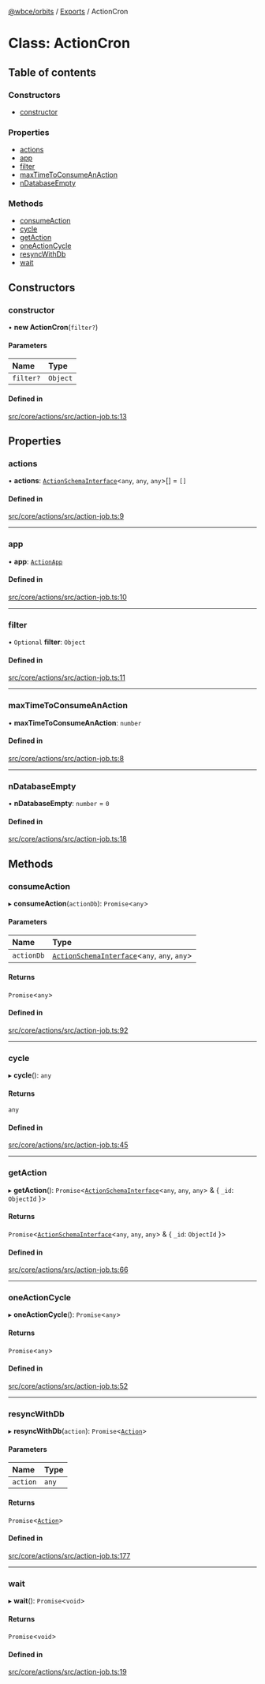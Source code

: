 [@wbce/orbits](../README.md) / [Exports](../modules.md) / ActionCron

# Class: ActionCron

## Table of contents

### Constructors

- [constructor](ActionCron.md#constructor)

### Properties

- [actions](ActionCron.md#actions)
- [app](ActionCron.md#app)
- [filter](ActionCron.md#filter)
- [maxTimeToConsumeAnAction](ActionCron.md#maxtimetoconsumeanaction)
- [nDatabaseEmpty](ActionCron.md#ndatabaseempty)

### Methods

- [consumeAction](ActionCron.md#consumeaction)
- [cycle](ActionCron.md#cycle)
- [getAction](ActionCron.md#getaction)
- [oneActionCycle](ActionCron.md#oneactioncycle)
- [resyncWithDb](ActionCron.md#resyncwithdb)
- [wait](ActionCron.md#wait)

## Constructors

### constructor

• **new ActionCron**(`filter?`)

#### Parameters

| Name | Type |
| :------ | :------ |
| `filter?` | `Object` |

#### Defined in

[src/core/actions/src/action-job.ts:13](https://github.com/LaWebcapsule/orbits/blob/a1dfd88/src/core/actions/src/action-job.ts#L13)

## Properties

### actions

• **actions**: [`ActionSchemaInterface`](../interfaces/ActionSchemaInterface.md)<`any`, `any`, `any`\>[] = `[]`

#### Defined in

[src/core/actions/src/action-job.ts:9](https://github.com/LaWebcapsule/orbits/blob/a1dfd88/src/core/actions/src/action-job.ts#L9)

___

### app

• **app**: [`ActionApp`](ActionApp.md)

#### Defined in

[src/core/actions/src/action-job.ts:10](https://github.com/LaWebcapsule/orbits/blob/a1dfd88/src/core/actions/src/action-job.ts#L10)

___

### filter

• `Optional` **filter**: `Object`

#### Defined in

[src/core/actions/src/action-job.ts:11](https://github.com/LaWebcapsule/orbits/blob/a1dfd88/src/core/actions/src/action-job.ts#L11)

___

### maxTimeToConsumeAnAction

• **maxTimeToConsumeAnAction**: `number`

#### Defined in

[src/core/actions/src/action-job.ts:8](https://github.com/LaWebcapsule/orbits/blob/a1dfd88/src/core/actions/src/action-job.ts#L8)

___

### nDatabaseEmpty

• **nDatabaseEmpty**: `number` = `0`

#### Defined in

[src/core/actions/src/action-job.ts:18](https://github.com/LaWebcapsule/orbits/blob/a1dfd88/src/core/actions/src/action-job.ts#L18)

## Methods

### consumeAction

▸ **consumeAction**(`actionDb`): `Promise`<`any`\>

#### Parameters

| Name | Type |
| :------ | :------ |
| `actionDb` | [`ActionSchemaInterface`](../interfaces/ActionSchemaInterface.md)<`any`, `any`, `any`\> |

#### Returns

`Promise`<`any`\>

#### Defined in

[src/core/actions/src/action-job.ts:92](https://github.com/LaWebcapsule/orbits/blob/a1dfd88/src/core/actions/src/action-job.ts#L92)

___

### cycle

▸ **cycle**(): `any`

#### Returns

`any`

#### Defined in

[src/core/actions/src/action-job.ts:45](https://github.com/LaWebcapsule/orbits/blob/a1dfd88/src/core/actions/src/action-job.ts#L45)

___

### getAction

▸ **getAction**(): `Promise`<[`ActionSchemaInterface`](../interfaces/ActionSchemaInterface.md)<`any`, `any`, `any`\> & { `_id`: `ObjectId`  }\>

#### Returns

`Promise`<[`ActionSchemaInterface`](../interfaces/ActionSchemaInterface.md)<`any`, `any`, `any`\> & { `_id`: `ObjectId`  }\>

#### Defined in

[src/core/actions/src/action-job.ts:66](https://github.com/LaWebcapsule/orbits/blob/a1dfd88/src/core/actions/src/action-job.ts#L66)

___

### oneActionCycle

▸ **oneActionCycle**(): `Promise`<`any`\>

#### Returns

`Promise`<`any`\>

#### Defined in

[src/core/actions/src/action-job.ts:52](https://github.com/LaWebcapsule/orbits/blob/a1dfd88/src/core/actions/src/action-job.ts#L52)

___

### resyncWithDb

▸ **resyncWithDb**(`action`): `Promise`<[`Action`](Action.md)\>

#### Parameters

| Name | Type |
| :------ | :------ |
| `action` | `any` |

#### Returns

`Promise`<[`Action`](Action.md)\>

#### Defined in

[src/core/actions/src/action-job.ts:177](https://github.com/LaWebcapsule/orbits/blob/a1dfd88/src/core/actions/src/action-job.ts#L177)

___

### wait

▸ **wait**(): `Promise`<`void`\>

#### Returns

`Promise`<`void`\>

#### Defined in

[src/core/actions/src/action-job.ts:19](https://github.com/LaWebcapsule/orbits/blob/a1dfd88/src/core/actions/src/action-job.ts#L19)
